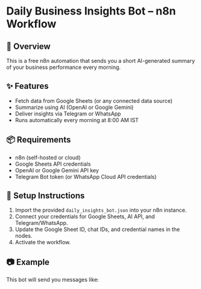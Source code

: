 # Daily Business Insights Bot – n8n Workflow

## 📌 Overview
This is a free n8n automation that sends you a short AI-generated summary of your business performance every morning.

## ✨ Features
- Fetch data from Google Sheets (or any connected data source)
- Summarize using AI (OpenAI or Google Gemini)
- Deliver insights via Telegram or WhatsApp
- Runs automatically every morning at 8:00 AM IST

## 📦 Requirements
- n8n (self-hosted or cloud)
- Google Sheets API credentials
- OpenAI or Google Gemini API key
- Telegram Bot token (or WhatsApp Cloud API credentials)

## 🚀 Setup Instructions
1. Import the provided `daily_insights_bot.json` into your n8n instance.
2. Connect your credentials for Google Sheets, AI API, and Telegram/WhatsApp.
3. Update the Google Sheet ID, chat IDs, and credential names in the nodes.
4. Activate the workflow.

## 📷 Example
This bot will send you messages like:
